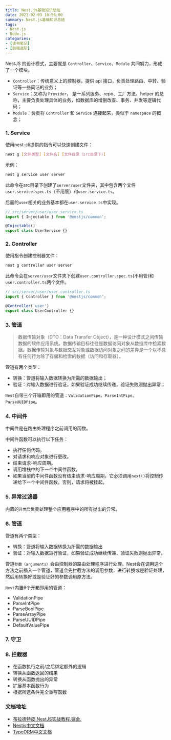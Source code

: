 ```yaml
---
title: Nest.js基础知识总结
date: 2021-02-03 10:56:00
summary: Nest.js基础知识总结
tags:
- Nest.js
- Node.js
categories:
- [读书笔记]
- [前端进阶]
---
```


NestJS 的设计模式，主要就是 `Controller`、`Service`、`Module` 共同努力，形成了一个模块。

- `Controller`：传统意义上的控制器，提供 api 接口，负责处理路由、中转、验证等一些简洁的业务；
- `Service`：又称为 `Provider`， 是一系列服务、repo、工厂方法、helper 的总称，主要负责处理具体的业务，如数据库的增删改查、事务、并发等逻辑代码；
- `Module`：负责将 `Controller` 和 `Service` 连接起来，类似于 `namespace` 的概念；

### 1. Service

使用nest-cli提供的指令可以快速创建文件：

```bash
nest g [文件类型] [文件名] [文件目录（src目录下）]
```

示例：

```bash
nest g service user server
```

此命令在src目录下创建了`server/user`文件夹，其中包含两个文件`user.service.spec.ts`（不用管）和`user.service.ts`。

后面的`user`相关的业务基本都在`user.service.ts`中实现。

```typescript
// src/server/user/user.service.ts
import { Injectable } from '@nestjs/common';

@Injectable()
export class UserService {}
```

### 2. Controller

使用指令创建控制器文件：

```bash
nest g controller user server
```

此命令会在`server/user`文件夹下创建`user.controller.spec.ts`(不用管)和`user.controller.ts`两个文件。

```typescript
// src/server/user/user.controller.ts
import { Controller } from '@nestjs/common';

@Controller('user')
export class UserController {}
```

### 3. 管道

> 数据传输对象（DTO：Data Transfer Object），是一种设计模式之间传输数据的软件应用系统。数据传输目标往往是数据访问对象从数据库中检索数据。数据传输对象与数据交互对象或数据访问对象之间的差异是一个以不具有任何行为除了存储和检索的数据（访问和存取器）。

管道有两个类型：

- 转换：管道将输入数据转换为所需的数据输出；
- 验证：对输入数据进行验证，如果验证成功继续传递，验证失败则抛出异常；

`Nest`自带三个开箱即用的管道：`ValidationPipe`、`ParseIntPipe`、`ParseUUIDPipe`。

### 4. 中间件

中间件是在路由处理程序之前调用的函数。

中间件函数可以执行以下任务：

- 执行任何代码。
- 对请求和响应对象进行更改。
- 结束请求-响应周期。
- 调用堆栈中的下一个中间件函数。
- 如果当前的中间件函数没有结束请求-响应周期，它必须调用`next()`将控制传递给下一个中间件函数。否则，请求将被挂起。

### 5. 异常过滤器

内置的`异常层`负责处理整个应用程序中的所有抛出的异常。

### 6. 管道

管道有两个类型：

- 转换：管道将输入数据转换为所需的数据输出
- 验证：对输入数据进行验证，如果验证成功继续传递，验证失败则抛出异常。

管道`参数（arguments）`会由控制器的路由处理程序进行处理。Nest会在调用这个方法之前插入一个管道，管道会先拦截方法的调用参数，进行转换或是验证处理，然后用转换好或是验证好的参数调用原方法。

`Nest`内置6个开箱即用的管道：

- ValidationPipe
- ParseIntPipe
- ParseBoolPipe
- ParseArrayPipe
- ParseUUIDPipe
- DefaultValuePipe

### 7. 守卫

### 8. 拦截器

- 在函数执行之前/之后绑定额外的逻辑
- 转换从函数返回的结果
- 转换从函数抛出的异常
- 扩展基本函数行为
- 根据所选条件完全重写函数

### 文档地址

- [布拉德特皮.NestJS实战教程.掘金.](https://juejin.cn/collection/6845244185432293389)
- [Nestjs中文文档](https://docs.nestjs.cn/)
- [TypeORM中文文档](https://typeorm.biunav.com/zh/)















